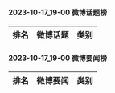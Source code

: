 #### 2023-10-17_19-00  微博话题榜

| 排名 | 微博话题 | 类别 |
| --- | --- | --- |
#### 2023-10-17_19-00  微博要闻榜

| 排名 | 微博要闻 | 类别 |
| --- | --- | --- |
